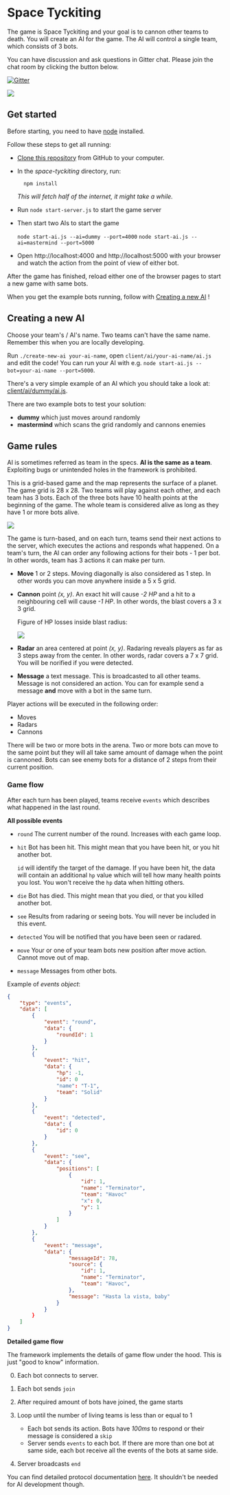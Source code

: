 # Space Tyckiting

The game is Space Tyckiting and your goal is to cannon other teams to death. You will create an AI for the game. The AI will control a single team, which consists of 3 bots.


You can have discussion and ask questions in Gitter chat. Please join the chat room by clicking the button below.

[![Gitter](https://badges.gitter.im/Join%20Chat.svg)](https://gitter.im/futurice/space-tyckiting?utm_source=badge&utm_medium=badge&utm_campaign=pr-badge&utm_content=badge)

![](http://media.giphy.com/media/Is8y3IXz8Fflm/giphy.gif)

## Get started

Before starting, you need to have [node](http://nodejs.org/) installed.

Follow these steps to get all running:

* [Clone this repository](https://help.github.com/articles/which-remote-url-should-i-use/#cloning-with-https-recommended) from GitHub to your computer.

* In the *space-tyckiting* directory, run:

        npm install

    *This will fetch half of the internet, it might take a while.*

* Run `node start-server.js` to start the game server

* Then start two AIs to start the game

    `node start-ai.js --ai=dummy --port=4000`
    `node start-ai.js --ai=mastermind --port=5000`


* Open http://localhost:4000 and http://localhost:5000 with your browser and watch the action from the point of view of either bot.

After the game has finished, reload either one of the browser pages to start a new game with same bots.


When you get the example bots running, follow with [Creating a new AI](#creating-a-new-ai) !


## Creating a new AI

Choose your team's / AI's name. Two teams can't have the same name.
Remember this when you are locally developing.

Run ```./create-new-ai your-ai-name```, open `client/ai/your-ai-name/ai.js` and edit the code! You can run your AI with e.g. `node start-ai.js --bot=your-ai-name --port=5000`.

There's a very simple example of an AI which you should take a look at: [client/ai/dummy/ai.js](client/ai/dummy/ai.js).

There are two example bots to test your solution:

* **dummy** which just moves around randomly
* **mastermind** which scans the grid randomly and cannons enemies


## Game rules

AI is sometimes referred as team in the specs. **AI is the same as a team**.
Exploiting bugs or unintended holes in the framework is prohibited.

This is a grid-based game and the map represents the surface of a planet. The game grid is 28 x 28. Two teams will play against each other, and each team has 3 bots. Each of the three bots have 10 health points at the beginning of the game. The whole team is considered alive as long as they have 1 or more bots alive.


![](docs/game-grid.png)

The game is turn-based, and on each turn, teams send their next actions to the server, which executes the actions and responds what happened. On a team's turn, the AI can order any following actions for their bots - 1 per bot. In other words, team has 3 actions it can make per turn.

* **Move** 1 or 2 steps. Moving diagonally is also considered as 1 step. In other words you can move anywhere inside a 5 x 5 grid.

* **Cannon** point *(x, y)*. An exact hit will cause *-2 HP*  and a hit to a neighbouring cell will cause *-1 HP*. In other words, the blast covers a 3 x 3 grid.

    Figure of HP losses inside blast radius:

    ![](docs/blast-area.png)

* **Radar** an area centered at point *(x, y)*. Radaring reveals players as far as 3 steps away from the center. In other words, radar covers a 7 x 7 grid. You will be norified if you were detected.

* **Message** a text message. This is broadcasted to all other teams. Message is not considered an action. You can for example send a message **and** move with a bot in the same turn.


Player actions will be executed in the following order:

* Moves
* Radars
* Cannons

There will be two or more bots in the arena. Two or more bots can move to the same point but they will all take same amount of damage when the point is cannoned. Bots can see enemy bots for a distance of 2 steps from their current position.

### Game flow

After each turn has been played, teams receive `events` which describes what happened in the last round.

**All possible events**

* `round` The current number of the round. Increases with each game loop.

* `hit` Bot has been hit. This might mean that you have been hit, or you hit another bot.

    `id` will identify the target of the damage. If you have been hit,
    the data will contain an additional `hp` value which will tell how many
    health points you lost. You won't receive the `hp` data when hitting others.

* `die` Bot has died. This might mean that you died, or that you killed another bot.

* `see` Results from radaring or seeing bots. You will never be included in this event.

* `detected` You will be notified that you have been seen or radared.

* `move` Your or one of your team bots new position after move action. Cannot move out of map.

* `message` Messages from other bots.

Example of *events object*:

```json
{
    "type": "events",
    "data": [
        {
            "event": "round",
            "data": {
                "roundId": 1
            }
        },
        {
            "event": "hit",
            "data": {
                "hp": -1,
                "id": 0
                "name": "T-1",
                "team": "Solid"
            }
        },
        {
            "event": "detected",
            "data": {
                "id": 0
            }
        },
        {
            "event": "see",
            "data": {
                "positions": [
                    {
                        "id": 1,
                        "name": "Terminator",
                        "team": "Havoc"
                        "x": 0,
                        "y": 1
                    }
                ]
            }
        },
        {
            "event": "message",
            "data": {
                    "messageId": 78,
                    "source": {
                        "id": 1,
                        "name": "Terminator",
                        "team": "Havoc",
                    },
                    "message": "Hasta la vista, baby"
                }
            }
        }
    ]
}
```

**Detailed game flow**

The framework implements the details of game flow under the hood. This is just "good to know" information.

0. Each bot connects to server.
1. Each bot sends `join`
2. After required amount of bots have joined, the game starts
3. Loop until the number of living teams is less than or equal to 1

    * Each bot sends its action. Bots have *100ms* to respond or their message is considered a `skip`
    * Server sends `events` to each bot. If there are more than one bot at same side, each bot receive all the events of the bots at same side.
4. Server broadcasts `end`

You can find detailed protocol documentation [here](DETAILS.md). It shouldn't be needed for AI development though.
